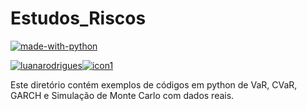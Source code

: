 
# Estudos_Riscos
[![made-with-python](https://img.shields.io/badge/Made%20with-Python-lightgray)](https://www.python.org/)

[![luanarodrigues](https://img.shields.io/badge/Luana%20-Rodrigues-green)![icon1](https://user-images.githubusercontent.com/54293180/110189411-c168c980-7dfd-11eb-8194-9a524275f8d5.png)](https://www.linkedin.com/in/luanavsr/)

Este diretório contém exemplos de códigos em python de VaR, CVaR, GARCH e Simulação de Monte Carlo com dados reais. 
